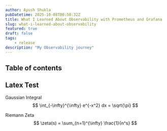 ```yaml
--- 
author: Ayush Shukla
pubDatetime: 2025-10-08T00:50:32Z
title: What I Learned About Observability with Prometheus and Grafana
slug: what-i-learned-about-observability
featured: true 
draft: false
tags:
    - release
description: "My Observability journey"
--- 
```


## Table of contents

## Latex Test 

Gaussian Integral 
$$ \int_{-\infty}^{\infty} e^{-x^2} dx = \sqrt{\pi} $$

Riemann Zeta 
$$ \zeta(s) = \sum_{n=1}^{\infty} \frac{1}{n^s} $$
